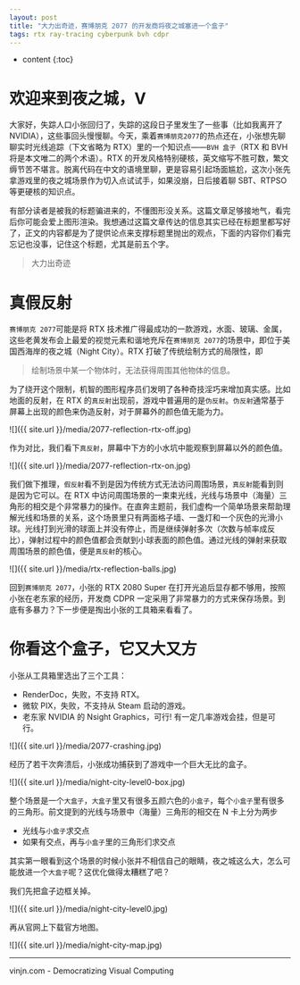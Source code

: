 ```yaml
---
layout: post
title: "大力出奇迹，赛博朋克 2077 的开发商将夜之城塞进一个盒子"
tags: rtx ray-tracing cyberpunk bvh cdpr
---
```


* content
{:toc}
# 欢迎来到夜之城，V

大家好，失踪人口小张回归了，失踪的这段日子里发生了一些事（比如我离开了 NVIDIA），这些事回头慢慢聊。今天，乘着`赛博朋克2077`的热点还在，小张想先聊聊实时光线追踪（下文省略为 RTX）里的一个知识点——`BVH 盒子`（RTX 和 BVH 将是本文唯二的两个术语）。RTX 的开发风格特别硬核，英文缩写不胜可数，繁文缛节苦不堪言。脱离代码在中文的语境里聊，更是容易引起场面尴尬，这次小张先拿游戏里的夜之城场景作为切入点试试手，如果没崩，日后接着聊 SBT、RTPSO 等更硬核的知识点。

有部分读者是被我的标题骗进来的，不懂图形没关系。这篇文章足够接地气，看完后你可能会爱上图形渲染。我想通过这篇文章传达的信息其实已经在标题里都写好了，正文的内容都是为了提供论点来支撑标题里抛出的观点，下面的内容你们看完忘记也没事，记住这个标题，尤其是前五个字。

> 大力出奇迹

# 真假反射

`赛博朋克 2077`可能是将 RTX 技术推广得最成功的一款游戏，水面、玻璃、金属，这些老黄发布会上最爱的视觉元素和谐地充斥在`赛博朋克 2077`的场景中，即位于美国西海岸的夜之城（Night City）。RTX 打破了传统绘制方式的局限性，即 

> 绘制场景中某一个物体时，无法获得周围其他物体的信息。

为了绕开这个限制，机智的图形程序员们发明了各种奇技淫巧来增加真实感。比如地面的反射，在 RTX 的`真反射`出现前，游戏中普遍用的是`伪反射`。`伪反射`通常基于屏幕上出现的颜色来伪造反射，对于屏幕外的颜色值无能为力。

![]({{ site.url }}/media/2077-reflection-rtx-off.jpg)

作为对比，我们看下`真反射`，屏幕中下方的小水坑中能观察到屏幕以外的颜色值。

![]({{ site.url }}/media/2077-reflection-rtx-on.jpg)





我们做下推理，`假反射`看不到是因为传统方式无法访问周围场景，`真反射`能看到则是因为它可以。在 RTX 中访问周围场景的一束束光线，光线与场景中（海量）三角形的相交是个非常暴力的操作。在直奔主题前，我们虚构一个简单场景来帮助理解光线和场景的关系，这个场景里只有两面格子墙、一盏灯和一个灰色的光滑小球。光线打到光滑的球面上并没有停止，而是继续弹射多次（次数与帧率成反比），弹射过程中的颜色值都会贡献到小球表面的颜色值。通过光线的弹射来获取周围场景的颜色值，便是`真反射`的核心。

![]({{ site.url }}/media/rtx-reflection-balls.jpg)

回到`赛博朋克 2077`，小张的 RTX 2080 Super 在打开光追后显存都不够用，按照小张在老东家的经历，开发商 CDPR 一定采用了非常暴力的方式来保存场景。到底有多暴力？下一步便是掏出小张的工具箱来看看了。

你看这个盒子，它又大又方
==

小张从工具箱里选出了三个工具：

- RenderDoc，失败，不支持 RTX。
- 微软 PIX，失败，不支持从 Steam 启动的游戏。
- 老东家 NVIDIA 的 Nsight Graphics，可行! 有一定几率游戏会挂，但是可行。

![]({{ site.url }}/media/2077-crashing.jpg)

经历了若干次奔溃后，小张成功捕获到了游戏中一个巨大无比的盒子。

![]({{ site.url }}/media/night-city-level0-box.jpg)

整个场景是一个`大盒子`，`大盒子`里又有很多五颜六色的`小盒子`，每个`小盒子`里有很多的三角形。前文提到的光线与场景中（海量）三角形的相交在 N 卡上分为两步

- 光线与`小盒子`求交点
- 如果有交点，再与`小盒子`里的三角形们求交点

其实第一眼看到这个场景的时候小张并不相信自己的眼睛，夜之城这么大，怎么可能放进一个`大盒子`呢？这优化做得太糟糕了吧？

我们先把盒子边框关掉。

![]({{ site.url }}/media/night-city-level0.jpg)

再从官网上下载官方地图。

![]({{ site.url }}/media/night-city-map.jpg)




----
vinjn.com - Democratizing Visual Computing


